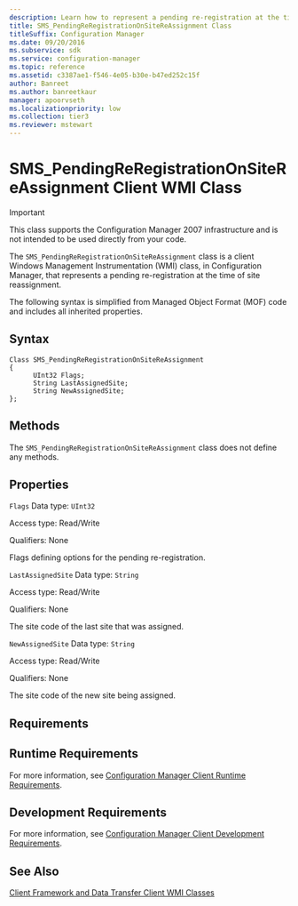 ```yaml
---
description: Learn how to represent a pending re-registration at the time of site reassignment in Configuration Manager.
title: SMS_PendingReRegistrationOnSiteReAssignment Class
titleSuffix: Configuration Manager
ms.date: 09/20/2016
ms.subservice: sdk
ms.service: configuration-manager
ms.topic: reference
ms.assetid: c3387ae1-f546-4e05-b30e-b47ed252c15f
author: Banreet
ms.author: banreetkaur
manager: apoorvseth
ms.localizationpriority: low
ms.collection: tier3
ms.reviewer: mstewart
---
```

# SMS_PendingReRegistrationOnSiteReAssignment Client WMI Class
> [!IMPORTANT]
>  This class supports the Configuration Manager 2007 infrastructure and is not intended to be used directly from your code.

 The `SMS_PendingReRegistrationOnSiteReAssignment` class is a client Windows Management Instrumentation (WMI) class, in Configuration Manager, that represents a pending re-registration at the time of site reassignment.

 The following syntax is simplified from Managed Object Format (MOF) code and includes all inherited properties.

## Syntax

```
Class SMS_PendingReRegistrationOnSiteReAssignment
{
      UInt32 Flags;
      String LastAssignedSite;
      String NewAssignedSite;
};
```

## Methods
 The `SMS_PendingReRegistrationOnSiteReAssignment` class does not define any methods.

## Properties
 `Flags`
 Data type: `UInt32`

 Access type: Read/Write

 Qualifiers: None

 Flags defining options for the pending re-registration.

 `LastAssignedSite`
 Data type: `String`

 Access type: Read/Write

 Qualifiers: None

 The site code of the last site that was assigned.

 `NewAssignedSite`
 Data type: `String`

 Access type: Read/Write

 Qualifiers: None

 The site code of the new site being assigned.

## Requirements

## Runtime Requirements
 For more information, see [Configuration Manager Client Runtime Requirements](../../../../../develop/core/reqs/client-runtime-requirements.md).

## Development Requirements
 For more information, see [Configuration Manager Client Development Requirements](../../../../../develop/core/reqs/client-development-requirements.md).

## See Also
 [Client Framework and Data Transfer Client WMI Classes](../../../../../develop/reference/core/clients/client-classes/client-framework-and-data-transfer-client-wmi-classes.md)
